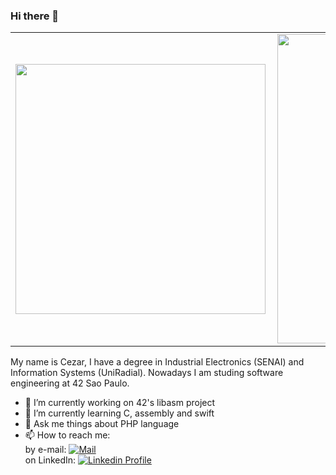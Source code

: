 ### Hi there 👋

<table>
    <tr>
        <td><img width="400px" align="left" src="https://github-readme-stats.vercel.app/api/top-langs/?username=cpereira42&hide=html&layout=compact&theme=algolia" /></td>
        <td><img width="495px" align="left" src="https://github-readme-stats.vercel.app/api?username=cpereira42&theme=algolia"/></td>
    </tr>   
</table>
</center>


My name is Cezar, I have a degree in Industrial Electronics (SENAI) and Information Systems (UniRadial).
Nowadays I am studing software engineering at 42 Sao Paulo.

- 🔭 I’m currently working on 42's libasm project<br>
- 🌱 I’m currently learning C, assembly and swift<br>
- 💬 Ask me things about PHP language<br>
- 📫 How to reach me:<br>
by e-mail: [![Mail](https://img.shields.io/badge/-Mail-blue?style=flat&logo=Gmail&logoColor=white&link=mailto:cezaracp1a@gmail.com)](mailto:cezaracp1@gmail.com)<br>
on LinkedIn: [![Linkedin Profile](https://img.shields.io/badge/-LinkedIn_Profile-0072b1?style=flat&logo=Linkedin&logoColor=white&link=https://www.linkedin.com/in/cezar-augusto-de-castilho-pereira-0983634a/)](https://www.linkedin.com/in/cezar-augusto-de-castilho-pereira-0983634a/)<br>

